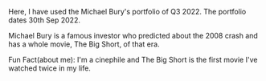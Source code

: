 Here, I have used the Michael Bury's portfolio of Q3 2022. 
The portfolio dates 30th Sep 2022. 

Michael Bury is a famous investor who predicted about the 2008 crash and has
a whole movie, The Big Short, of that era. 


Fun Fact(about me): I'm a cinephile and The Big Short is the first movie I've watched twice in my life. 

